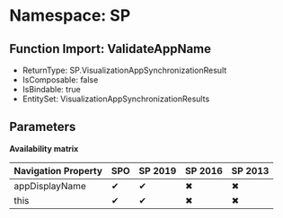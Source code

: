 # Namespace: SP

## Function Import: ValidateAppName

- ReturnType: SP.VisualizationAppSynchronizationResult
- IsComposable: false
- IsBindable: true
- EntitySet: VisualizationAppSynchronizationResults

## Parameters

**Availability matrix**

Navigation Property | SPO | SP 2019 | SP 2016 | SP 2013
----------|-----|---------|---------|--------
appDisplayName | ✔ | ✔ | ✖ | ✖
this | ✔ | ✔ | ✖ | ✖
